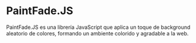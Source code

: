 # PaintFade.JS

PaintFade.JS es una librería JavaScript que aplica un toque de background aleatorio de colores, formando un ambiente colorido y agradable a la web.
